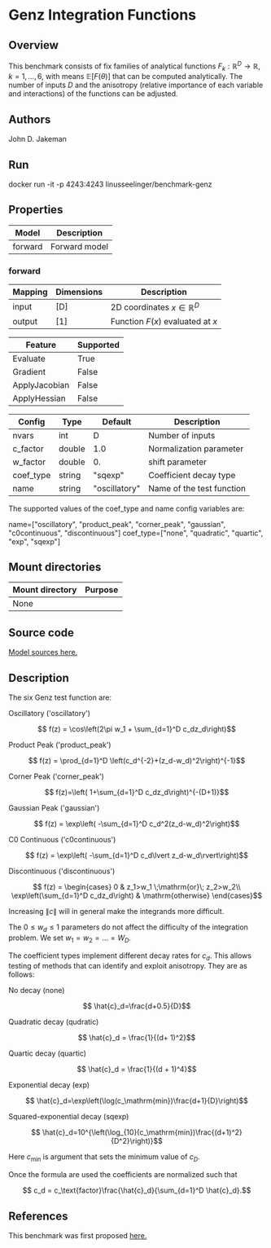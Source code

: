 # Genz Integration Functions

## Overview
This benchmark consists of fix families of analytical functions $F_k:\mathbb{R}^D\to\mathbb{R}$, $k=1,\ldots,6$, with means $\mathbb{E}[F(\theta)]$ that can be computed analytically. The number of inputs $D$ and the anisotropy (relative importance of each variable and interactions) of the functions can be adjusted.

## Authors
John D. Jakeman

## Run
docker run -it -p 4243:4243 linusseelinger/benchmark-genz

## Properties

Model | Description
---|---
forward | Forward model

### forward
Mapping | Dimensions | Description
---|---|---
input | [D] | 2D coordinates $x \in \mathbb{R}^D$
output | [1] | Function $F(x)$ evaluated at $x$

Feature | Supported
---|---
Evaluate | True
Gradient | False
ApplyJacobian | False
ApplyHessian | False

Config | Type | Default | Description
---|---|---|---
nvars | int | D | Number of inputs
c_factor | double | 1.0 | Normalization parameter
w_factor | double | 0. | shift parameter
coef_type | string | "sqexp" | Coefficient decay type
name | string | "oscillatory" | Name of the test function

The supported values of the coef_type and name config variables are:

name=["oscillatory", "product_peak", "corner_peak", "gaussian", "c0continuous",  "discontinuous"]
coef_type=["none", "quadratic", "quartic", "exp", "sqexp"]


## Mount directories
Mount directory | Purpose
---|---
None |

## Source code

[Model sources here.](https://github.com/sandialabs/pyapprox/blob/master/pyapprox/benchmarks/genz.py)


## Description
The six Genz test function are:

Oscillatory ('oscillatory')

$$ f(z) = \cos\left(2\pi w_1 + \sum_{d=1}^D c_dz_d\right)$$

Product Peak ('product_peak')

$$ f(z) = \prod_{d=1}^D \left(c_d^{-2}+(z_d-w_d)^2\right)^{-1}$$

Corner Peak ('corner_peak')

$$ f(z)=\left( 1+\sum_{d=1}^D c_dz_d\right)^{-(D+1)}$$

Gaussian Peak ('gaussian')

$$ f(z) = \exp\left( -\sum_{d=1}^D c_d^2(z_d-w_d)^2\right)$$

C0 Continuous ('c0continuous')

$$ f(z) = \exp\left( -\sum_{d=1}^D c_d\lvert z_d-w_d\rvert\right)$$

Discontinuous ('discontinuous')

$$ f(z) = \begin{cases}
0 & z_1>w_1 \;\mathrm{or}\; z_2>w_2\\
\exp\left(\sum_{d=1}^D c_dz_d\right) & \mathrm{otherwise}
\end{cases}$$

Increasing $\lVert c \rVert$ will in general make
the integrands more difficult.

The $0\le w_d \le 1$ parameters do not affect the difficulty
of the integration problem. We set $w_1=w_2=\ldots=W_D$.

The coefficient types implement different decay rates for $c_d$.
This allows testing of methods that can identify and exploit anisotropy.
They are as follows:

No decay (none)

$$ \hat{c}_d=\frac{d+0.5}{D}$$

Quadratic decay (qudratic)

$$ \hat{c}_d = \frac{1}{(d+ 1)^2}$$

Quartic decay (quartic)

$$ \hat{c}_d = \frac{1}{(d + 1)^4}$$

Exponential decay (exp)

$$ \hat{c}_d=\exp\left(\log(c_\mathrm{min})\frac{d+1}{D}\right)$$

Squared-exponential decay (sqexp)

$$ \hat{c}_d=10^{\left(\log_{10}(c_\mathrm{min})\frac{(d+1)^2}{D^2}\right)}$$

Here $c_\mathrm{min}$ is argument that sets the minimum value of $c_D$.

Once the formula are used the coefficients are normalized such that

$$ c_d = c_\text{factor}\frac{\hat{c}_d}{\sum_{d=1}^D \hat{c}_d}.$$

## References
This benchmark was first proposed [here.](https://doi.org/10.1007/978-94-009-3889-2_33)